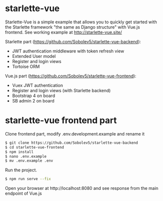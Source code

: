 # starlette-vue

Starlette-Vue is a simple example that allows you to quickly get started 
with the Starlette framework "the same as Django structure" with Vue.js frontend.
See working example at http://starlette-vue.site/

Starlette part (https://github.com/Sobolev5/starlette-vue-backend):
  - JWT authentication middleware with token refresh view
  - Extended User model
  - Register and login views
  - Tortoise ORM 

Vue.js part (https://github.com/Sobolev5/starlette-vue-frontend):
  - Vuex JWT authentication
  - Register and login views (with Starlette backend)
  - Bootstrap 4 on board
  - SB admin 2 on board 


# starlette-vue frontend part

Clone frontend part, modify .env.development.example and rename it

```sh
$ git clone https://github.com/Sobolev5/starlette-vue-backend
$ cd starlette-vue-frontend
$ npm install
$ nano .env.example
$ mv .env.example .env
```

Run the project.

```sh
$ npm run serve --fix
```

Open your browser at http://localhost:8080 and see response from the main endpoint of Vue.js